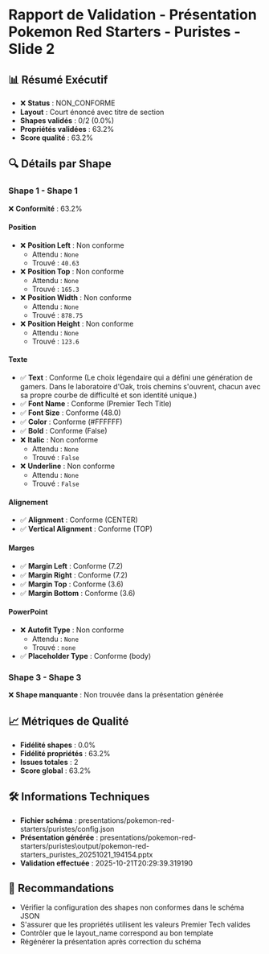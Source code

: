# Rapport de Validation - Présentation Pokemon Red Starters - Puristes - Slide 2

## 📊 Résumé Exécutif
- ❌ **Status** : NON_CONFORME
- **Layout** : Court énoncé avec titre de section
- **Shapes validés** : 0/2 (0.0%)
- **Propriétés validées** : 63.2%
- **Score qualité** : 63.2%

## 🔍 Détails par Shape

### Shape 1 - Shape 1
❌ **Conformité** : 63.2%

#### Position
- ❌ **Position Left** : Non conforme
  - Attendu : `None`
  - Trouvé : `40.63`
- ❌ **Position Top** : Non conforme
  - Attendu : `None`
  - Trouvé : `165.3`
- ❌ **Position Width** : Non conforme
  - Attendu : `None`
  - Trouvé : `878.75`
- ❌ **Position Height** : Non conforme
  - Attendu : `None`
  - Trouvé : `123.6`

#### Texte
- ✅ **Text** : Conforme (Le choix légendaire qui a défini une génération de gamers. Dans le laboratoire d'Oak, trois chemins s'ouvrent, chacun avec sa propre courbe de difficulté et son identité unique.)
- ✅ **Font Name** : Conforme (Premier Tech Title)
- ✅ **Font Size** : Conforme (48.0)
- ✅ **Color** : Conforme (#FFFFFF)
- ✅ **Bold** : Conforme (False)
- ❌ **Italic** : Non conforme
  - Attendu : `None`
  - Trouvé : `False`
- ❌ **Underline** : Non conforme
  - Attendu : `None`
  - Trouvé : `False`

#### Alignement
- ✅ **Alignment** : Conforme (CENTER)
- ✅ **Vertical Alignment** : Conforme (TOP)

#### Marges
- ✅ **Margin Left** : Conforme (7.2)
- ✅ **Margin Right** : Conforme (7.2)
- ✅ **Margin Top** : Conforme (3.6)
- ✅ **Margin Bottom** : Conforme (3.6)

#### PowerPoint
- ❌ **Autofit Type** : Non conforme
  - Attendu : `None`
  - Trouvé : `none`
- ✅ **Placeholder Type** : Conforme (body)

### Shape 3 - Shape 3
❌ **Shape manquante** : Non trouvée dans la présentation générée

## 📈 Métriques de Qualité
- **Fidélité shapes** : 0.0%
- **Fidélité propriétés** : 63.2%
- **Issues totales** : 2
- **Score global** : 63.2%

## 🛠️ Informations Techniques
- **Fichier schéma** : presentations/pokemon-red-starters/puristes/config.json
- **Présentation générée** : presentations/pokemon-red-starters/puristes\output/pokemon-red-starters_puristes_20251021_194154.pptx
- **Validation effectuée** : 2025-10-21T20:29:39.319190

## 🔧 Recommandations
- Vérifier la configuration des shapes non conformes dans le schéma JSON
- S'assurer que les propriétés utilisent les valeurs Premier Tech valides
- Contrôler que le layout_name correspond au bon template
- Régénérer la présentation après correction du schéma

